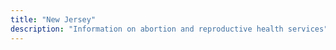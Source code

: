 ```yaml
---
title: "New Jersey"
description: "Information on abortion and reproductive health services"
---
```


